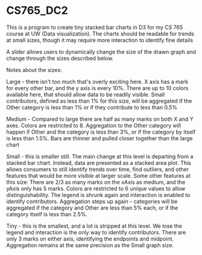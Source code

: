 # CS765_DC2
This is a program to create tiny stacked bar charts in D3 for my CS 765 course at UW (Data visualization). The charts should be readable for trends at small sizes, though it may require more interaction to identify fine details

A slider allows users to dynamically change the size of the drawn graph and change through the sizes described below.

Notes about the sizes:

Large - there isn't too much that's overly exciting here. X axis has a mark for every other bar, and the y axis is every 10%. There are up to 10 colors available here, that should allow data to be readily visible. Small contributors, defined as less than 1% for this size, will be aggregated if the Other category is less than 1% or if they contribute to less than 0.5%

Medium - Compared to large there are half as many marks on both X and Y axes. Colors are restricted to 8. Aggregation to the Other category will happen if Other and the category is less than 3%, or if the category by itself is less than 1.5%. Bars are thinner and pulled closer together than the large chart

Small - this is smaller still. The main change at this level is departing from a stacked bar chart. Instead, data are presented as a stacked area plot. This allows consumers to still identify trends over time, find outliers, and other features that would be more visible at larger scale.
Some other features at this size:  There are 2/3 as many marks on the xAxis as medium, and the yAxis only has 5 marks. Colors are restricted to 6 unique values to allow distinguishability. The legend is shrunk again and interaction is enabled to identify contributors. Aggregation steps up again - categories will be aggregated if the category and Other are less than 5% each, or if the category itself is less than 2.5%. 

Tiny - this is the smallest, and a lot is stripped at this level. We lose the legend and interaction is the only way to identify contributors. There are only 3 marks on either axis, identifying the endpoints and midpoint. Aggregation remains at the same precision as the Small graph size.
